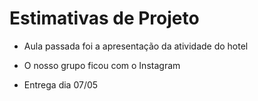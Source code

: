 # Estimativas de Projeto

* Aula passada foi a apresentação da atividade do hotel

* O nosso grupo ficou com o Instagram
* Entrega dia 07/05